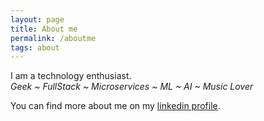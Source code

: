 ```yaml
---
layout: page
title: About me
permalink: /aboutme
tags: about
---
```


I am a technology enthusiast.  
_Geek ~ FullStack ~ Microservices ~ ML ~ AI ~ Music Lover_

You can find more about me on my [linkedin profile](https://www.linkedin.com/in/ram-g-suri-80334116).